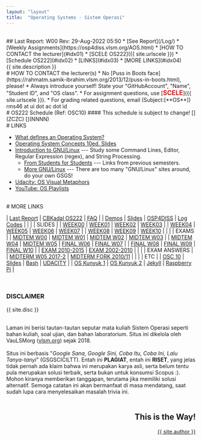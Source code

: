 ```yaml
---
layout: "layout"
title:  "Operating Systems - Sistem Operasi"
---
```


<br>
## Last Report: W00 Rev: 29-Aug-2022 05:50
* [See Report](/Log/)
* [Weekly Assignments](https://osp4diss.vlsm.org/AOS.html)
* [HOW TO CONTACT the lecturer](#idx01)
* [SCELE OS222]({{ site.urlscele }})
* [Schedule OS222](#idx02)
* [LINKS](#idx03)
* [MORE LINKS](#idx04)

<br id="idx00">
{{ site.description }}

<br id="idx01">
# HOW TO CONTACT the lecturer(s)
  * No [Puss in Boots face](https://rahmatm.samik-ibrahim.vlsm.org/2013/12/puss-in-boots.html), please!
  * Always introduce yourself! State your "GitHubAccount", "Name", "Student ID", and "OS class".
    * For assignment questions, use 
      [<span style="color:red; font-weight:bold; font-size:larger;">SCELE</span>]({{ site.urlscele }}).
    * For grading related questions, email (Subject:[**OS**]) rms46 at ui dot ac dot id

<br id="idx02">
# OS222 Schedule (Ref: OSC10)
#### This schedule is subject to change!
[](ZCZC)
[](NNNN)
<br id="idx03">
# LINKS

* [What defines an Operating System?](https://rahmatm.samik-ibrahim.vlsm.org/2021/07/what-defines-operating-system.html)
* [Operating System Concepts 10ed. Slides](https://www.os-book.com/OS10/slide-dir/)
* [Introduction to GNU/Linux](https://osp4diss.vlsm.org/Welcome2GNULinux.html) ---
  Study some Command Lines, Editor, Regular Expression (regex), and String Processing. 
  * [From Students for Students](https://osp4diss.vlsm.org/osp-127.html) ---
    Links from previous semesters.
  * [More GNU/Linux](https://osp4diss.vlsm.org/osp-115.html) ---
    There are too many "GNU/Linux" sites around, do your own GSGS!
* [Udacity: OS Visual Metaphors](https://goo.gl/HaUk5g)
* [YouTube: OS Playlists](/playlists/)

<br id="idx04">
# MORE LINKS

| [Last Report](Log/) | [CBKadal OS222](https://github.com/cbkadal/os222/) | [FAQ](/FAQ/) |
| [Demos](https://github.com/os2xx/os/tree/master/Demos/) | [Slides](https://github.com/os2xx/os/tree/master/Slides/) | [OSP4DISS](https://osp4diss.vlsm.org/) | [Log Codes](https://osp4diss.vlsm.org/ETC/logCodes.txt) |
|        |
| SLIDES |
| [WEEK00](Slides/os00.pdf) | [WEEK01](Slides/os01.pdf) | [WEEK02](Slides/os02.pdf) | [WEEK03](Slides/os03.pdf) |
| [WEEK04](Slides/os04.pdf) | [WEEK05](Slides/os05.pdf) | [WEEK06](Slides/os06.pdf) | [WEEK07](Slides/os07.pdf) |
| [WEEK08](Slides/os08.pdf) | [WEEK09](Slides/os09.pdf) | [WEEK10](Slides/os10.pdf) |
|       |
| EXAMS |
| [MIDTEM W00](https://rms46.vlsm.org/2/195.pdf) | [MIDTEM W01](https://rms46.vlsm.org/2/196.pdf) | [MIDTEM W02](https://rms46.vlsm.org/2/197.pdf) | [MIDTEM W03](https://rms46.vlsm.org/2/198.pdf) |
| [MIDTEM W04](https://rms46.vlsm.org/2/199.pdf) | [MIDTEM W05](https://rms46.vlsm.org/2/200.pdf) | [FINAL W06](https://rms46.vlsm.org/2/201.pdf) | [FINAL W07](https://rms46.vlsm.org/2/202.pdf) |
| [FINAL W08](https://rms46.vlsm.org/2/203.pdf) | [FINAL W09](https://rms46.vlsm.org/2/204.pdf) | [FINAL W10](https://rms46.vlsm.org/2/205.pdf) |
| [EXAM 2010-2015](https://rms46.vlsm.org/2/183.pdf) | [EXAM 2002-2010](https://rms46.vlsm.org/1/94.pdf) |
|     |
| EXAM ANSWERS |
| [MIDTERM W05 2017-2](https://rms46.vlsm.org/2/223.pdf) | [MIDTERM FORK 2010/11](https://rms46.vlsm.org/2/232.pdf) |
|     |
| ETC |
| [OSC 10](https://os-book.com/) | [Slides](https://codex.cs.yale.edu/avi/os-book/OS10/slide-dir/) | [Bash](https://en.wikipedia.org/wiki/Bash_(Unix_shell)) | [UDACITY](https://classroom.udacity.com/courses/ud923) | 
| [OS Kunyuk 1](https://rms46.vlsm.org/2/213.pdf) | [OS Kunyuk 2](https://rms46.vlsm.org/2/214.pdf) | [Jekyll](https://jekyll.vlsm.org) | [Raspberry Pi](https://www.raspberrypi.org/) |

<br>
<h3>DISCLAIMER</h3>

{{ site.disc }}

<br>
Laman ini berisi tautan-tautan seputar mata kuliah Sistem Operasi seperti bahan kuliah, 
soal ujian, dan bahan laboratorium. 
Situs ini dikelola oleh VauLSMorg (<a href="https://vlsm.org/">vlsm.org</a>) 
sejak 2018.<br><br>
Situs ini berbasis 
"<i>Google Sana, Google Sini, Coba Itu, Coba Ini, Lalu Tanya-tanyi</i>" (GSGSCICILTT). 
Entah ini <b>PLAGIAT</b>, entah ini <b>RISET</b>, 
yang jelas tidak pernah ada klaim bahwa ini merupakan karya asli, 
serta belum tentu pula merupakan solusi terbaik, 
serta bukan untuk konsumsi Scopus :).
Mohon kiranya memberikan tanggapan,
terutama jika memiliki solusi alternatif.
Semoga catatan ini akan bermanfaat di masa mendatang,
saat sudah lupa cara menyelesaikan masalah trivia ini.<br><br>
<div style="text-align: right;">
<h2>This is the Way!</h2>
<a href="https://cbkadal.blogspot.com/">{{ site.author }}</a><br></div>
<br>


